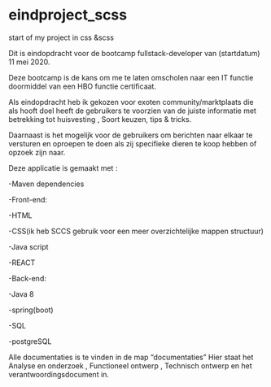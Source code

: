 # eindproject_scss
start of my project in css &amp;scss

Dit is eindopdracht voor de bootcamp fullstack-developer van (startdatum) 11 mei 2020.

Deze bootcamp is de kans om me te laten omscholen naar een IT functie doormiddel van een HBO functie certificaat.

Als eindopdracht heb ik gekozen voor exoten community/marktplaats die als hooft doel heeft de gebruikers te voorzien van de juiste informatie met betrekking tot huisvesting ,
Soort keuzen, tips & tricks.

Daarnaast is het mogelijk voor de gebruikers om berichten naar elkaar te versturen en oproepen te doen als zij specifieke dieren te koop hebben of opzoek zijn naar.

Deze applicatie is gemaakt met :

-Maven dependencies

-Front-end:

-HTML

-CSS(ik heb SCCS gebruik voor een meer overzichtelijke mappen structuur)

-Java script

-REACT

-Back-end:

-Java 8

-spring(boot)

-SQL

-postgreSQL

Alle documentaties is te vinden in de map “documentaties”
Hier staat het Analyse en onderzoek , Functioneel ontwerp , Technisch ontwerp en het verantwoordingsdocument in.

